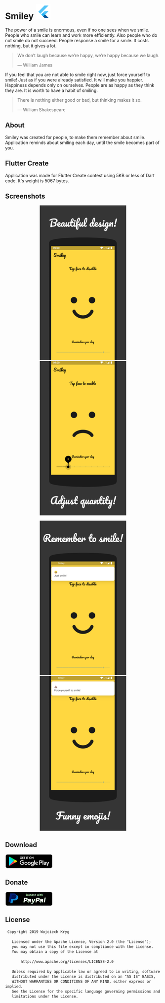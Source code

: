 # Smiley ![](/android/app/src/main/res/mipmap-mdpi/ic_launcher.png)

The power of a smile is enormous, even if no one sees when we smile. People who smile can learn and work more efficiently. Also people who do not smile do not succeed. People response a smile for a smile. It costs nothing, but it gives a lot.

> We don’t laugh because we’re happy, we’re happy because we laugh.
>
> &mdash; William James

If you feel that you are not able to smile right now, just force yourself to smile! Just as if you were already satisfied. It will make you happier. Happiness depends only on ourselves. People are as happy as they think they are. It is worth to have a habit of smiling.

> There is nothing either good or bad, but thinking makes it so.
>
> &mdash; William Shakespeare

## About
Smiley was created for people, to make them remember about smile. Application reminds about smiling each day, until the smile becomes part of you.

## Flutter Create

Application was made for Flutter Create contest using 5KB or less of Dart code. It's weight is 5067 bytes.

## Screenshots

<p align="center">
 <img src="/screenshots/01.png" width="280" height="498" alt="Beautiful design!">
 <img src="/screenshots/02.png" width="280" height="498" alt="Adjust quantity!">
</p>
<p align="center">
 <img src="/screenshots/03.png" width="280" height="498" alt="Remember to smile!">
 <img src="/screenshots/04.png" width="280" height="498" alt="Funny emojis!">
</p>

## Download

[![Download from Google Play](screenshots/google_play_badge.png)](https://play.google.com/store/apps/details?id=com.wojdor.smiley)

## Donate

[![Donate with PayPal](screenshots/paypal_badge.png)](https://www.paypal.me/krygwojciech/)

## License
```
 Copyright 2019 Wojciech Kryg

   Licensed under the Apache License, Version 2.0 (the "License");
   you may not use this file except in compliance with the License.
   You may obtain a copy of the License at

       http://www.apache.org/licenses/LICENSE-2.0

   Unless required by applicable law or agreed to in writing, software
   distributed under the License is distributed on an "AS IS" BASIS,
   WITHOUT WARRANTIES OR CONDITIONS OF ANY KIND, either express or implied.
   See the License for the specific language governing permissions and
   limitations under the License.
```
